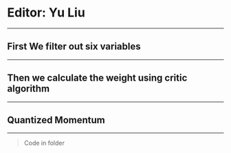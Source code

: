# Editor: Yu Liu
***
## First We filter out six variables
***
## Then we calculate the weight using critic algorithm
***
## Quantized Momentum
***

> Code in folder